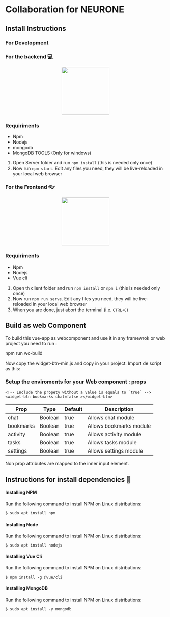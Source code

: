 # Collaboration for NEURONE

## Install Instructions

### For Development

### For the backend 💻
<p align="center"><a target="_blank"><img src="https://cdn.pixabay.com/photo/2015/04/23/17/41/node-js-736399_960_720.png" width="150"></a></p>

### Requiriments

* Npm
* Nodejs
* mongodb
* MongoDB TOOLS (Only for windows)


1. Open Server folder and run `npm install` (this is needed only once)
2. Now run `npm start`. Edit any files you need, they will be live-reloaded in your local web browser

### For the Frontend 👓
<p align="center"><a target="_blank"><img src="https://upload.wikimedia.org/wikipedia/commons/thumb/9/95/Vue.js_Logo_2.svg/768px-Vue.js_Logo_2.svg.png?20170919082558" width="150"></a></p>

### Requiriments

* Npm
* Nodejs
* Vue cli

1. Open th client folder and run `npm install` or `npm i`  (this is needed only once)
2. Now run `npm run serve`. Edit any files you need, they will be live-reloaded in your local web browser
3. When you are done, just abort the terminal (i.e. `CTRL+C`)

## Build as web Component

To build this vue-app as webcomponent and use it in any framewrok or web project you need to run :

npm run wc-build

Now copy the widget-btn-min.js and copy in your project. Import de script as this: 

### Setup the enviroments for your Web component : props
```
<!-- Include the propety without a value is equals to `true` -->
<widget-btn bookmarks chat=false ></widget-btn>

```

| Prop | Type | Default | Description |
|------|------|---------|-------------|
| chat| Boolean | true | Allows chat module|
| bookmarks| Boolean | true | Allows bookmarks module|
| activity| Boolean | true | Allows activity module|
| tasks| Boolean | true | Allows tasks module|
| settings| Boolean | true | Allows settings module|

Non prop attributes are mapped to the inner input element.


## Instructions for install dependencies 📖

#### Installing NPM 

Run the following command to install NPM on Linux distributions:

    $ sudo apt install npm

#### Installing Node

Run the following command to install NPM on Linux distributions:

    $ sudo apt install nodejs

#### Installing Vue Cli

Run the following command to install NPM on Linux distributions:

    $ npm install -g @vue/cli

#### Installing MongoDB

Run the following command to install NPM on Linux distributions:

    $ sudo apt install -y mongodb
